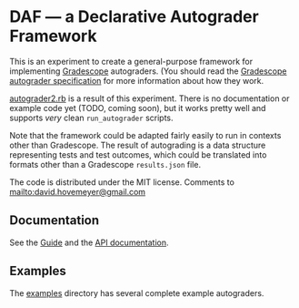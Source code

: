 # DAF — a Declarative Autograder Framework

This is an experiment to create a general-purpose framework for implementing
[Gradescope](https://www.gradescope.com/) autograders.  (You should read
the [Gradescope autograder specification](https://gradescope-autograders.readthedocs.io/en/latest/specs/)
for more information about how they work.

[autograder2.rb](autograder2.rb) is a result of this experiment.  There is
no documentation or example code yet (TODO, coming soon), but it works pretty
well and supports *very* clean `run_autograder` scripts.

Note that the framework could be adapted fairly easily to run in contexts
other than Gradescope.  The result of autograding is a data structure
representing tests and test outcomes, which could be translated into formats
other than a Gradescope `results.json` file.

The code is distributed under the MIT license.  Comments to <mailto:david.hovemeyer@gmail.com>

## Documentation

See the [Guide](guide.md) and the [API documentation](https://daveho.github.io/declarative-autograder).

## Examples

The [examples](examples) directory has several complete example autograders.
